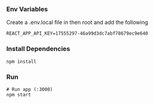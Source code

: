 ### Env Variables

Create a .env.local file in then root and add the following

```
REACT_APP_API_KEY=17555297-46a99d3dc7abf78679ec9e640
```

### Install Dependencies 

```
npm install

```

### Run

```
# Run app (:3000) 
npm start

```